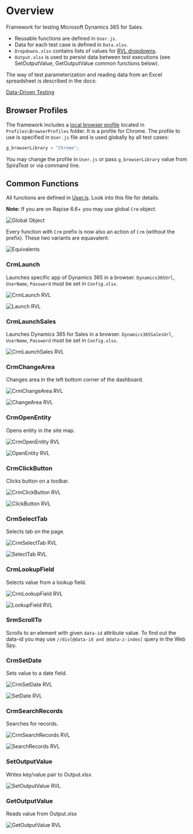 # Overview

Framework for testing Microsoft Dynamics 365 for Sales.

- Reusable functions are defined in `User.js`.
- Data for each test case is defined in `Data.xlsx`.
- `Dropdowns.xlsx` contains lists of values for [RVL dropdowns](https://rapisedoc.inflectra.com/Guide/rvl_editor/#param-dropdowns).
- `Output.xlsx` is used to persist data between test executions (see SetOutputValue, GetOutputValue common functions below).
 
The way of test parameterization and reading data from an Excel spreadsheet is described in the docs:

[Data-Driven Testing](https://rapisedoc.inflectra.com/Guide/ddt/)

## Browser Profiles

The framework includes a [local browser profile](https://rapisedoc.inflectra.com/Guide/browser_settings/#local-browser-profiles) located in `Profiles\BrowserProfiles` folder. It is a profile for Chrome. The profile to use is specified in `User.js` file and is used globally by all test cases:

```javascript
g_browserLibrary = "Chrome";
```

You may change the profile in `User.js` or pass `g_browserLibrary` value from SpiraTest or via command line.

## Common Functions

All functions are defined in [User.js](User.js). Look into this file for details.

**Note:** If you are on Rapise 6.6+ you may use global `Crm` object.

![Global Object](Media/Crm.png)

Every function with `Crm` prefix is now also an action of `Crm` (without the prefix). These two variants are equavalent:

![Equivalents](Media/FunctionCrm.png)

### CrmLaunch

Launches specific app of Dynamics 365 in a browser. `Dynamics365Url`, `UserName`, `Password` must be set in `Config.xlsx`.

![CrmLaunch RVL](Media/CrmLaunch.png)

![Launch RVL](Media/Launch.png)

### CrmLaunchSales

Launches Dynamics 365 for Sales in a browser. `Dynamics365SalesUrl`, `UserName`, `Password` must be set in `Config.xlsx`.

![CrmLaunchSales RVL](Media/CrmLaunchSales.png)

### CrmChangeArea

Changes area in the left bottom corner of the dashboard.

![CrmChangeArea RVL](Media/CrmChangeArea.png)

![ChangeArea RVL](Media/ChangeArea.png)

### CrmOpenEntity

Opens entity in the site map.

![CrmOpenEntity RVL](Media/CrmOpenEntity.png)

![OpenEntity RVL](Media/OpenEntity.png)

### CrmClickButton

Clicks button on a toolbar.

![CrmClickButton RVL](Media/CrmClickButton.png)

![ClickButton RVL](Media/ClickButton.png)

### CrmSelectTab

Selects tab on the page.

![CrmSelectTab RVL](Media/CrmSelectTab.png)

![SelectTab RVL](Media/SelectTab.png)

### CrmLookupField

Selects value from a lookup field.

![CrmLookupField RVL](Media/CrmLookupField.png)

![LookupField RVL](Media/LookupField.png)

### SrmScrollTo

Scrolls to an element with given `data-id` attribute value. To find out the data-id you may use `//div[@data-id and @data-z-index]` query in the Web Spy.

### CrmSetDate

Sets value to a date field.

![CrmSetDate RVL](Media/CrmSetDate.png)

![SetDate RVL](Media/SetDate.png)

### CrmSearchRecords

Searches for records.

![CrmSearchRecords RVL](Media/CrmSearchRecords.png)

![SearchRecords RVL](Media/SearchRecords.png)

### SetOutputValue

Writes key/value pair to Output.xlsx

![SetOutputValue RVL](Media/SetOutputValue.png)

### GetOutputValue

Reads value from Output.xlsx

![GetOutputValue RVL](Media/GetOutputValue.png)